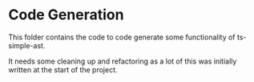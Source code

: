 ﻿# Code Generation

This folder contains the code to code generate some functionality of ts-simple-ast.

It needs some cleaning up and refactoring as a lot of this was initially written at the start of the project.
